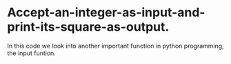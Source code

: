 # Accept-an-integer-as-input-and-print-its-square-as-output.
In this code we look into another important function in python programming, the input funtion.
